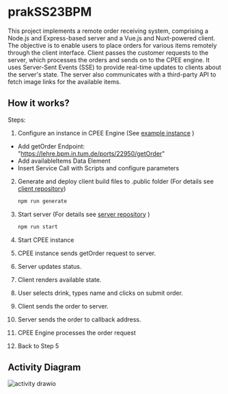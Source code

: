 # prakSS23BPM

This project implements a remote order receiving system, comprising a Node.js and Express-based server and a Vue.js and Nuxt-powered client. The objective is to enable users to place orders for various items remotely through the client interface. Client passes the customer requests to the server, which processes the orders and sends on to the CPEE engine. It uses Server-Sent Events (SSE) to provide real-time updates to clients about the server's state. The server also communicates with a third-party API to fetch image links for the available items.

## How it works?

Steps: 

1. Configure an instance in CPEE Engine (See [example instance](https://cpee.org/flow/?monitor=https://cpee.org/flow/engine/18252/) )
  - Add getOrder Endpoint: "https://lehre.bpm.in.tum.de/ports/22950/getOrder"
  - Add availableItems Data Element
  - Insert Service Call with Scripts and configure parameters

2. Generate and deploy client build files to .public folder (For details see [client repository](https://github.com/MertAksehirlioglu/prakss23))
   ``` bash
   npm run generate
   ```
  
3. Start server (For details see [server repository](https://github.com/MertAksehirlioglu/prakss23server) )
   ``` bash
   npm run start
   ```
4. Start CPEE instance
5. CPEE instance sends getOrder request to server.
6. Server updates status.
7. Client renders available state.
8. User selects drink, types name and clicks on submit order.
9. Client sends the order to server.
10. Server sends the order to callback address.
11. CPEE Engine processes the order request
12. Back to Step 5
     

## Activity Diagram

![activity drawio](https://github.com/MertAksehirlioglu/prakSS23BPM/assets/23525970/30d99383-dc4d-42ae-b1b9-f944522e6ceb)
